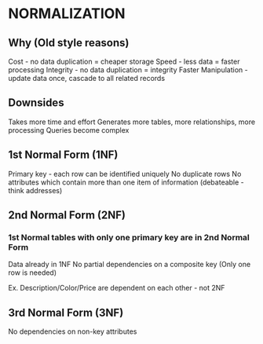 # NORMALIZATION

## Why (Old style reasons)
Cost - no data duplication = cheaper storage
Speed - less data = faster processing
Integrity - no data duplication = integrity
Faster Manipulation - update data once, cascade to all related records

## Downsides
Takes more time and effort
Generates more tables, more relationships, more processing
Queries become complex

## 1st Normal Form (1NF)
Primary key - each row can be identified uniquely
No duplicate rows
No attributes which contain more than one item of information
(debateable - think addresses)

## 2nd Normal Form (2NF)
### 1st Normal tables with only one primary key are in 2nd Normal Form
Data already in 1NF
No partial dependencies on a composite key (Only one row is needed)

Ex. Description/Color/Price are dependent on each other - not 2NF

## 3rd Normal Form (3NF)
No dependencies on non-key attributes

